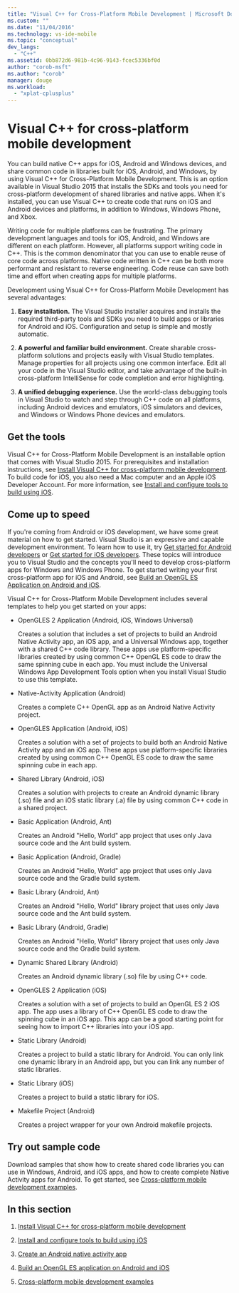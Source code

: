 ```yaml
---
title: "Visual C++ for Cross-Platform Mobile Development | Microsoft Docs"
ms.custom: ""
ms.date: "11/04/2016"
ms.technology: vs-ide-mobile
ms.topic: "conceptual"
dev_langs: 
  - "C++"
ms.assetid: 0bb872d6-981b-4c96-9143-fcec5336bf0d
author: "corob-msft"
ms.author: "corob"
manager: douge
ms.workload: 
  - "xplat-cplusplus"
---
```

# Visual C++ for cross-platform mobile development
You can build native C++ apps for iOS, Android and Windows devices, and share common code in libraries built for iOS, Android, and Windows, by using Visual C++ for Cross-Platform Mobile Development. This is an option available in Visual Studio 2015 that installs the SDKs and tools you need for cross-platform development of shared libraries and native apps. When it's installed, you can use Visual C++ to create code that runs on iOS and Android devices and platforms, in addition to Windows, Windows Phone, and Xbox.  
  
 Writing code for multiple platforms can be frustrating. The primary development languages and tools for iOS, Android, and Windows are different on each platform. However, all platforms support writing code in C++. This is the common denominator that you can use to enable reuse of core code across platforms. Native code written in C++ can be both more performant and resistant to reverse engineering. Code reuse can save both time and effort when creating apps for multiple platforms.  
  
 Development using Visual C++ for Cross-Platform Mobile Development has several advantages:  
  
1.  **Easy installation.** The Visual Studio installer acquires and installs the required third-party tools and SDKs you need to build apps or libraries for Android and iOS. Configuration and setup is simple and mostly automatic.  
  
2.  **A powerful and familiar build environment.** Create sharable cross-platform solutions and projects easily with Visual Studio templates. Manage properties for all projects using one common interface. Edit all your code in the Visual Studio editor, and take advantage of the built-in cross-platform IntelliSense for code completion and error highlighting.  
  
3.  **A unified debugging experience.** Use the world-class debugging tools in Visual Studio to watch and step through C++ code on all platforms, including Android devices and emulators, iOS simulators and devices, and Windows or Windows Phone devices and emulators.  
  
## Get the tools  
 Visual C++ for Cross-Platform Mobile Development is an installable option that comes with Visual Studio 2015. For prerequisites and installation instructions, see [Install Visual C++ for cross-platform mobile development](../cross-platform/install-visual-cpp-for-cross-platform-mobile-development.md). To build code for iOS, you also need a Mac computer and an Apple iOS Developer Account. For more information, see [Install and configure tools to build using iOS](../cross-platform/install-and-configure-tools-to-build-using-ios.md).  
  
## Come up to speed  
 If you're coming from Android or iOS development, we have some great material on how to get started. Visual Studio is an expressive and capable development environment. To learn how to use it, try [Get started for Android developers](/previous-versions/windows/apps/dn275875\(v=win.10\)) or [Get started for iOS developers](/previous-versions/windows/apps/jj657966\(v=win.10\)). These topics will introduce you to Visual Studio and the concepts you'll need to develop cross-platform apps for Windows and Windows Phone. To get started writing your first cross-platform app for iOS and Android, see [Build an OpenGL ES Application on Android and iOS](../cross-platform/build-an-opengl-es-application-on-android-and-ios.md).  
  
 Visual C++ for Cross-Platform Mobile Development includes several templates to help you get started on your apps:  
  
-   OpenGLES 2 Application (Android, iOS, Windows Universal)  
  
     Creates a solution that includes a set of projects to build an Android Native Activity app, an iOS app, and a Universal Windows app, together with a shared C++ code library. These apps use platform-specific libraries created by using common C++ OpenGL ES code to draw the same spinning cube in each app. You must include the Universal Windows App Development Tools option when you install Visual Studio to use this template.  
  
-   Native-Activity Application (Android)  
  
     Creates a complete C++ OpenGL app as an Android Native Activity project.  
  
-   OpenGLES Application (Android, iOS)  
  
     Creates a solution with a set of projects to build both an Android Native Activity app and an iOS app. These apps use platform-specific libraries created by using common C++ OpenGL ES code to draw the same spinning cube in each app.  
  
-   Shared Library (Android, iOS)  
  
     Creates a solution with projects to create an Android dynamic library (.so) file and an iOS static library (.a) file by using common C++ code in a shared project.  
  
-   Basic Application (Android, Ant)  
  
     Creates an Android "Hello, World" app project that uses only Java source code and the Ant build system.  
  
-   Basic Application (Android, Gradle)  
  
     Creates an Android "Hello, World" app project that uses only Java source code and the Gradle build system.  
  
-   Basic Library (Android, Ant)  
  
     Creates an Android "Hello, World" library project that uses only Java source code and the Ant build system.  
  
-   Basic Library (Android, Gradle)  
  
     Creates an Android "Hello, World" library project that uses only Java source code and the Gradle build system.  
  
-   Dynamic Shared Library (Android)  
  
     Creates an Android dynamic library (.so) file by using C++ code.  
  
-   OpenGLES 2 Application (iOS)  
  
     Creates a solution with a set of projects to build an OpenGL ES 2 iOS app. The app uses a library of C++ OpenGL ES code to draw the spinning cube in an iOS app. This app can be a good starting point for seeing how to import C++ libraries into your iOS app.  
  
-   Static Library (Android)  
  
     Creates a project to build a static library for Android. You can only link one dynamic library in an Android app, but you can link any number of static libraries.  
  
-   Static Library (iOS)  
  
     Creates a project to build a static library for iOS.  
  
-   Makefile Project (Android)  
  
     Creates a project wrapper for your own Android makefile projects.  
  
## Try out sample code  
 Download samples that show how to create shared code libraries you can use in Windows, Android, and iOS apps, and how to create complete Native Activity apps for Android. To get started, see [Cross-platform mobile development examples](../cross-platform/cross-platform-mobile-development-examples.md).  
  
## In this section  
  
1.  [Install Visual C++ for cross-platform mobile development](../cross-platform/install-visual-cpp-for-cross-platform-mobile-development.md)  
  
2.  [Install and configure tools to build using iOS](../cross-platform/install-and-configure-tools-to-build-using-ios.md)  
  
3.  [Create an Android native activity app](../cross-platform/create-an-android-native-activity-app.md)  
  
4.  [Build an OpenGL ES application on Android and iOS](../cross-platform/build-an-opengl-es-application-on-android-and-ios.md)  
  
5.  [Cross-platform mobile development examples](../cross-platform/cross-platform-mobile-development-examples.md)